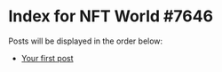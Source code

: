 # Index for NFT World #7646
Posts will be displayed in the order below:

- [Your first post](./001-first.md)

